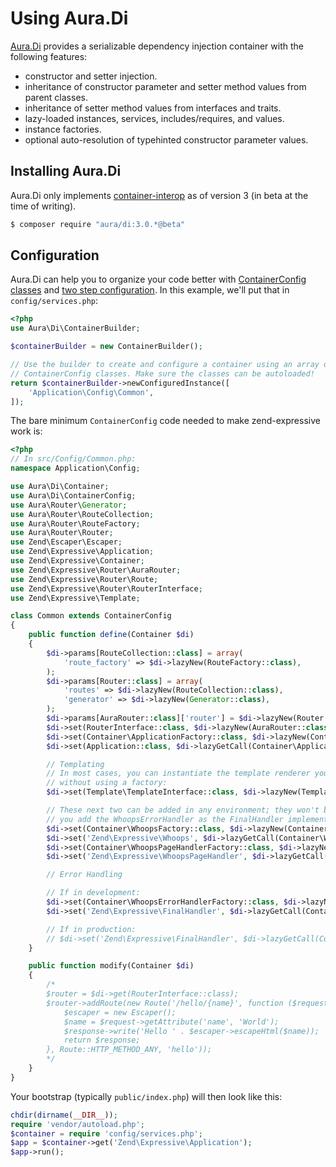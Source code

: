# Using Aura.Di

[Aura.Di](https://github.com/auraphp/Aura.Di/) provides a serializable dependency
injection container with the following features:

- constructor and setter injection.
- inheritance of constructor parameter and setter method values from parent
  classes.
- inheritance of setter method values from interfaces and traits.
- lazy-loaded instances, services, includes/requires, and values.
- instance factories.
- optional auto-resolution of typehinted constructor parameter values.

## Installing Aura.Di

Aura.Di only implements [container-interop](https://github.com/container-interop/container-interop)
as of version 3 (in beta at the time of writing).

```bash
$ composer require "aura/di:3.0.*@beta"
```

## Configuration

Aura.Di can help you to organize your code better with
[ContainerConfig classes](http://auraphp.com/packages/Aura.Di/config.html) and
[two step configuration](http://auraphp.com/blog/2014/04/07/two-stage-config/).
In this example, we'll put that in `config/services.php`:

```php
<?php
use Aura\Di\ContainerBuilder;

$containerBuilder = new ContainerBuilder();

// Use the builder to create and configure a container using an array of
// ContainerConfig classes. Make sure the classes can be autoloaded!
return $containerBuilder->newConfiguredInstance([
    'Application\Config\Common',
]);
```

The bare minimum `ContainerConfig` code needed to make zend-expressive work is:

```php
<?php
// In src/Config/Common.php:
namespace Application\Config;

use Aura\Di\Container;
use Aura\Di\ContainerConfig;
use Aura\Router\Generator;
use Aura\Router\RouteCollection;
use Aura\Router\RouteFactory;
use Aura\Router\Router;
use Zend\Escaper\Escaper;
use Zend\Expressive\Application;
use Zend\Expressive\Container;
use Zend\Expressive\Router\AuraRouter;
use Zend\Expressive\Router\Route;
use Zend\Expressive\Router\RouterInterface;
use Zend\Expressive\Template;

class Common extends ContainerConfig
{
    public function define(Container $di)
    {
        $di->params[RouteCollection::class] = array(
            'route_factory' => $di->lazyNew(RouteFactory::class),
        );
        $di->params[Router::class] = array(
            'routes' => $di->lazyNew(RouteCollection::class),
            'generator' => $di->lazyNew(Generator::class),
        );
        $di->params[AuraRouter::class]['router'] = $di->lazyNew(Router::class);
        $di->set(RouterInterface::class, $di->lazyNew(AuraRouter::class));
        $di->set(Container\ApplicationFactory::class, $di->lazyNew(Container\ApplicationFactory::class));
        $di->set(Application::class, $di->lazyGetCall(Container\ApplicationFactory::class, '__invoke', $di));

        // Templating
        // In most cases, you can instantiate the template renderer you want to use
        // without using a factory:
        $di->set(Template\TemplateInterface::class, $di->lazyNew(Template\Plates::class));

        // These next two can be added in any environment; they won't be used unless
        // you add the WhoopsErrorHandler as the FinalHandler implementation:
        $di->set(Container\WhoopsFactory::class, $di->lazyNew(Container\WhoopsFactory::class));
        $di->set('Zend\Expressive\Whoops', $di->lazyGetCall(Container\WhoopsFactory::class, '__invoke', $di));
        $di->set(Container\WhoopsPageHandlerFactory::class, $di->lazyNew(Container\WhoopsPageHandlerFactory::class));
        $di->set('Zend\Expressive\WhoopsPageHandler', $di->lazyGetCall(Container\WhoopsPageHandlerFactory::class, '__invoke', $di));

        // Error Handling

        // If in development:
        $di->set(Container\WhoopsErrorHandlerFactory::class, $di->lazyNew(Container\WhoopsErrorHandlerFactory::class));
        $di->set('Zend\Expressive\FinalHandler', $di->lazyGetCall(Container\WhoopsErrorHandlerFactory::class, '__invoke', $di));

        // If in production:
        // $di->set('Zend\Expressive\FinalHandler', $di->lazyGetCall(Container\TemplatedErrorHandlerFactory::class, '__invoke', $di));
    }

    public function modify(Container $di)
    {
        /*
        $router = $di->get(RouterInterface::class);
        $router->addRoute(new Route('/hello/{name}', function ($request, $response, $next) {
            $escaper = new Escaper();
            $name = $request->getAttribute('name', 'World');
            $response->write('Hello ' . $escaper->escapeHtml($name));
            return $response;
        }, Route::HTTP_METHOD_ANY, 'hello'));
        */
    }
}
```

Your bootstrap (typically `public/index.php`) will then look like this:

```php
chdir(dirname(__DIR__));
require 'vendor/autoload.php';
$container = require 'config/services.php';
$app = $container->get('Zend\Expressive\Application');
$app->run();
```
